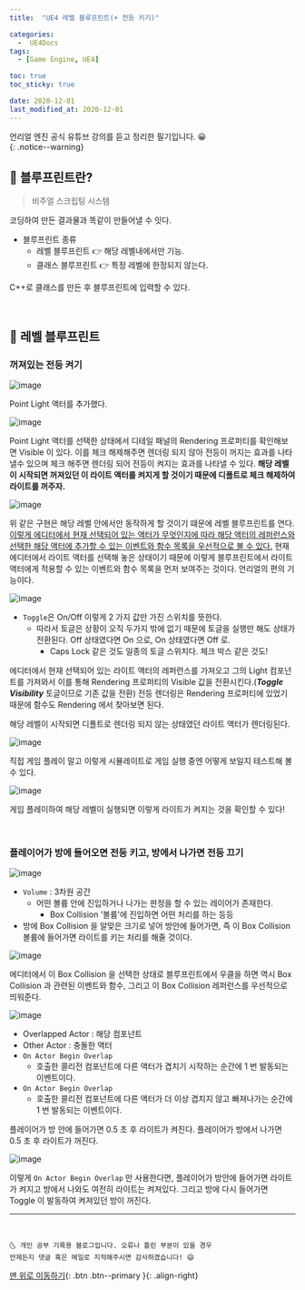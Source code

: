 ```yaml
---
title:  "UE4 레벨 블루프린트(+ 전등 키기)" 

categories:
  -  UE4Docs
tags:
  - [Game Engine, UE4]

toc: true
toc_sticky: true

date: 2020-12-01
last_modified_at: 2020-12-01
---
```


언리얼 엔진 공식 유튜브 강의를 듣고 정리한 필기입니다. 😀  
{: .notice--warning}


## 🚖 블루프린트란?

> 비주얼 스크립팅 시스템 

코딩하여 만든 결과물과 똑같이 만들어낼 수 잇다.

- 블루프린트 종류
  - 레벨 블루프린트 👉 해당 레벨내에서만 기능.
  - 클래스 블루프린트 👉 특정 레벨에 한정되지 않는다.

C++로 클래스를 만든 후 블루프린트에 입력할 수 있다. 

<br>

## 🚖 레벨 블루프린트

### 꺼져있는 전등 켜기

![image](https://user-images.githubusercontent.com/42318591/100689559-0973ec80-33c8-11eb-9888-ea7902b0c6de.png)

Point Light 액터를 추가했다. 

![image](https://user-images.githubusercontent.com/42318591/100689604-1e508000-33c8-11eb-842c-5f3e034d8209.png)

Point Light 액터를 선택한 상태에서 디테일 패널의 Rendering 프로퍼티를 확인해보면 Visible 이 있다. 이를 체크 해제해주면 렌더링 되지 않아 전등이 꺼지는 효과를 나타낼수 있으며 체크 해주면 렌더링 되어 전등이 켜지는 효과를 나타낼 수 있다. **해당 레벨이 시작되면 꺼져있던 이 라이트 액터를 켜지게 할 것이기 때문에 디폴트로 체크 해제하여 라이트를 꺼주자.**

![image](https://user-images.githubusercontent.com/42318591/100689682-47711080-33c8-11eb-94db-ea08e14618ab.png)

위 같은 구현은 해당 레벨 안에서만 동작하게 할 것이기 떄문에 레벨 블루프린트를 연다. <u>이렇게 에디터에서 현재 선택되어 있는 액터가 무엇인지에 따라 해당 액터의 레퍼런스와 선택한 해당 액터에 추가할 수 있는 이벤트와 함수 목록을 우선적으로 볼 수 있다.</u> 현재 에디터에서 라이트 액터를 선택해 놓은 상태이기 때문에 이렇게 블루프린트에서 라이트 액터에게 적용할 수 있는 이벤트와 함수 목록을 먼저 보여주는 것이다. 언리얼의 편의 기능이다.

![image](https://user-images.githubusercontent.com/42318591/100689667-3922f480-33c8-11eb-95cb-f3acd523e060.png)

- `Toggle`은 On/Off 이렇게 2 가지 값만 가진 스위치를 뜻한다. 
  - 따라서 토글은 상황이 오직 두가지 밖에 없기 때문에 토글을 실행만 해도 상태가 전환된다. Off 상태였다면 On 으로, On 상태였다면 Off 로.
    - Caps Lock 같은 것도 일종의 토글 스위치다. 체크 박스 같은 것도! 

에디터에서 현재 선택되어 있는 라이트 액터의 레퍼런스를 가져오고 그의 Light 컴포넌트를 가져와서 이를 통해 Rendering 프로퍼티의 Visible 값을 전환시킨다.(***Toggle Visibility*** 토글이므로 기존 값을 전환) 전등 렌더링은 Rendering 프로퍼티에 있었기 때문에 함수도 Rendering 에서 찾아보면 된다. 

해당 레벨이 시작되면 디폴트로 렌더링 되지 않는 상태였던 라이트 액터가 렌더링된다.

![image](https://user-images.githubusercontent.com/42318591/100689704-548dff80-33c8-11eb-85a5-97192678f284.png)

직접 게임 플레이 말고 이렇게 시뮬레이트로 게임 실행 중엔 어떻게 보일지 테스트해 볼 수 있다.

![image](https://user-images.githubusercontent.com/42318591/100692992-50191500-33cf-11eb-8e48-96eec82fe189.png)

게임 플레이하여 해당 레벨이 실행되면 이렇게 라이트가 켜지는 것을 확인할 수 있다!

<br>

### 플레이어가 방에 들어오면 전등 키고, 방에서 나가면 전등 끄기

![image](https://user-images.githubusercontent.com/42318591/100695469-991f9800-33d4-11eb-9f67-12f2151fa91b.png)

- `Volume` : 3차원 공간
  - 어떤 볼륨 안에 진입하거나 나가는 판정을 할 수 있는 레이어가 존재한다.
    - Box Collision '볼륨'에 진입하면 어떤 처리를 하는 등등
- 방에 Box Collision 을 알맞은 크기로 넣어 방안에 들어가면, 즉 이 Box Collision 볼륨에 들어가면 라이트를 키는 처리를 해줄 것이다.

![image](https://user-images.githubusercontent.com/42318591/100695443-8c9b3f80-33d4-11eb-9c5c-4bf5e75965b2.png)

에디터에서 이 Box Collision 을 선택한 상태로 블루프린트에서 우클을 하면 역시 Box Collision 과 관련된 이벤트와 함수, 그리고 이 Box Collision 레퍼런스를 우선적으로 띄워준다. 

![image](https://user-images.githubusercontent.com/42318591/100696541-219f3800-33d7-11eb-8096-a0d35b5316d8.png)

- Overlapped Actor : 해당 컴포넌트
- Other Actor : 충돌한 액터
- `On Actor Begin Overlap`
  - 호출한 콜리전 컴포넌트에 다른 액터가 겹치기 시작하는 순간에 1 번 발동되는 이벤트이다.
- `On Actor Begin Overlap`
  - 호출한 콜리전 컴포넌트에 다른 액터가 더 이상 겹치지 않고 빠져나가는 순간에 1 번 발동되는 이벤트이다.

플레이어가 방 안에 들어가면 0.5 초 후 라이트가 켜진다. 플레이어가 방에서 나가면 0.5 초 후 라이트가 꺼진다.

![image](https://user-images.githubusercontent.com/42318591/100697245-cb32f900-33d8-11eb-923e-24ace8086c67.png)

이렇게 `On Actor Begin Overlap` 만 사용한다면, 플레이어가 방안에 들어가면 라이트가 켜지고 방에서 나와도 여전히 라이트는 켜져있다. 그리고 방에 다시 들어가면 Toggle 이 발동하여 켜져있던 방이 꺼진다. 

***
<br>

    🌜 개인 공부 기록용 블로그입니다. 오류나 틀린 부분이 있을 경우 
    언제든지 댓글 혹은 메일로 지적해주시면 감사하겠습니다! 😄

[맨 위로 이동하기](#){: .btn .btn--primary }{: .align-right}